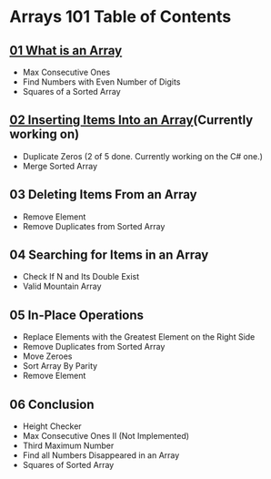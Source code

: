 # Arrays 101 Table of Contents 
## [01 What is an Array](https://github.com/mrcodymichaelsmith/Cody-Leetcode/tree/main/Arrays%20101/01%20What%20is%20an%20Array) 
- Max Consecutive Ones
- Find Numbers with Even Number of Digits
- Squares of a Sorted Array
## [02 Inserting Items Into an Array](https://github.com/mrcodymichaelsmith/Cody-Leetcode/tree/main/Arrays%20101/02%20Inserting%20Items%20into%20an%20Array)(Currently working on)
- Duplicate Zeros (2 of 5 done. Currently working on the C# one.)
- Merge Sorted Array
## 03 Deleting Items From an Array
- Remove Element
- Remove Duplicates from Sorted Array
## 04 Searching for Items in an Array
- Check If N and Its Double Exist
- Valid Mountain Array
## 05 In-Place Operations
- Replace Elements with the Greatest Element on the Right Side
- Remove Duplicates from Sorted Array
- Move Zeroes
- Sort Array By Parity
- Remove Element
## 06 Conclusion
- Height Checker
- Max Consecutive Ones II (Not Implemented)
- Third Maximum Number
- Find all Numbers Disappeared in an Array
- Squares of Sorted Array


